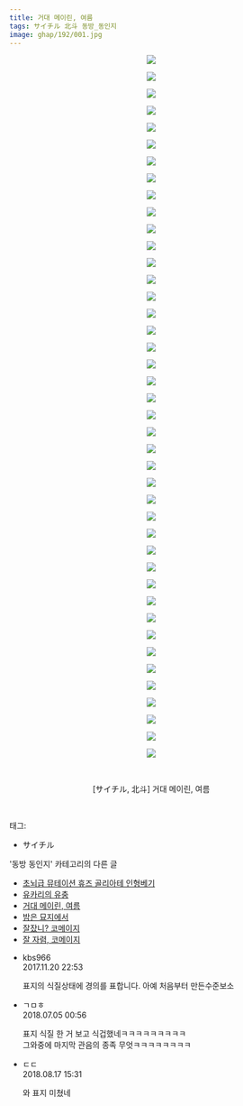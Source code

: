 ```yaml
---
title: 거대 메이린, 여름
tags: サイチル 北斗 동방_동인지
image: ghap/192/001.jpg
---
```

<div class="article">
<p style="text-align: center; clear: none; float: none;"><img src="{{ site.nasurl }}/ghap/192/001.jpg"/></p>
<p style="text-align: center; clear: none; float: none;"><img src="{{ site.nasurl }}/ghap/192/002.jpg"/></p>
<p style="text-align: center; clear: none; float: none;"><img src="{{ site.nasurl }}/ghap/192/003.jpg"/></p>
<p style="text-align: center; clear: none; float: none;"><img src="{{ site.nasurl }}/ghap/192/004.jpg"/></p>
<p style="text-align: center; clear: none; float: none;"><img src="{{ site.nasurl }}/ghap/192/005.jpg"/></p>
<p style="text-align: center; clear: none; float: none;"><img src="{{ site.nasurl }}/ghap/192/006.jpg"/></p>
<p style="text-align: center; clear: none; float: none;"><img src="{{ site.nasurl }}/ghap/192/007.jpg"/></p>
<p style="text-align: center; clear: none; float: none;"><img src="{{ site.nasurl }}/ghap/192/008.jpg"/></p>
<p style="text-align: center; clear: none; float: none;"><img src="{{ site.nasurl }}/ghap/192/009.jpg"/></p>
<p style="text-align: center; clear: none; float: none;"><img src="{{ site.nasurl }}/ghap/192/010.jpg"/></p>
<p style="text-align: center; clear: none; float: none;"><img src="{{ site.nasurl }}/ghap/192/011.jpg"/></p>
<p style="text-align: center; clear: none; float: none;"><img src="{{ site.nasurl }}/ghap/192/012.jpg"/></p>
<p style="text-align: center; clear: none; float: none;"><img src="{{ site.nasurl }}/ghap/192/013.jpg"/></p>
<p style="text-align: center; clear: none; float: none;"><img src="{{ site.nasurl }}/ghap/192/014.jpg"/></p>
<p style="text-align: center; clear: none; float: none;"><img src="{{ site.nasurl }}/ghap/192/015.jpg"/></p>
<p style="text-align: center; clear: none; float: none;"><img src="{{ site.nasurl }}/ghap/192/016.jpg"/></p>
<p style="text-align: center; clear: none; float: none;"><img src="{{ site.nasurl }}/ghap/192/017.jpg"/></p>
<p style="text-align: center; clear: none; float: none;"><img src="{{ site.nasurl }}/ghap/192/018.jpg"/></p>
<p style="text-align: center; clear: none; float: none;"><img src="{{ site.nasurl }}/ghap/192/019.jpg"/></p>
<p style="text-align: center; clear: none; float: none;"><img src="{{ site.nasurl }}/ghap/192/020.jpg"/></p>
<p style="text-align: center; clear: none; float: none;"><img src="{{ site.nasurl }}/ghap/192/021.jpg"/></p>
<p style="text-align: center; clear: none; float: none;"><img src="{{ site.nasurl }}/ghap/192/022.jpg"/></p>
<p style="text-align: center; clear: none; float: none;"><img src="{{ site.nasurl }}/ghap/192/023.jpg"/></p>
<p style="text-align: center; clear: none; float: none;"><img src="{{ site.nasurl }}/ghap/192/024.jpg"/></p>
<p style="text-align: center; clear: none; float: none;"><img src="{{ site.nasurl }}/ghap/192/025.jpg"/></p>
<p style="text-align: center; clear: none; float: none;"><img src="{{ site.nasurl }}/ghap/192/026.jpg"/></p>
<p style="text-align: center; clear: none; float: none;"><img src="{{ site.nasurl }}/ghap/192/027.jpg"/></p>
<p style="text-align: center; clear: none; float: none;"><img src="{{ site.nasurl }}/ghap/192/028.jpg"/></p>
<p style="text-align: center; clear: none; float: none;"><img src="{{ site.nasurl }}/ghap/192/029.jpg"/></p>
<p style="text-align: center; clear: none; float: none;"><img src="{{ site.nasurl }}/ghap/192/030.jpg"/></p>
<p style="text-align: center; clear: none; float: none;"><img src="{{ site.nasurl }}/ghap/192/031.jpg"/></p>
<p style="text-align: center; clear: none; float: none;"><img src="{{ site.nasurl }}/ghap/192/032.jpg"/></p>
<p style="text-align: center; clear: none; float: none;"><img src="{{ site.nasurl }}/ghap/192/033.jpg"/></p>
<p style="text-align: center; clear: none; float: none;"><img src="{{ site.nasurl }}/ghap/192/034.jpg"/></p>
<p style="text-align: center; clear: none; float: none;"><img src="{{ site.nasurl }}/ghap/192/035.jpg"/></p>
<p style="text-align: center; clear: none; float: none;"><img src="{{ site.nasurl }}/ghap/192/036.jpg"/></p>
<p style="text-align: center; clear: none; float: none;"><img src="{{ site.nasurl }}/ghap/192/037.jpg"/></p>
<p style="text-align: center; clear: none; float: none;"><img src="{{ site.nasurl }}/ghap/192/038.jpg"/></p>
<p style="text-align: center; clear: none; float: none;"><img src="{{ site.nasurl }}/ghap/192/039.jpg"/></p>
<p style="text-align: center; clear: none; float: none;"><img src="{{ site.nasurl }}/ghap/192/040.jpg"/></p>
<p style="text-align: center; clear: none; float: none;"><img src="{{ site.nasurl }}/ghap/192/041.jpg"/></p>
<p style="text-align: center; clear: none; float: none;"><img src="{{ site.nasurl }}/ghap/192/042.jpg"/></p>
<p style="text-align: center; clear: none; float: none;"><br/></p>
<p style="text-align: center; clear: none; float: none;">[サイチル, 北斗] 거대 메이린, 여름</p>
<p><br/></p>
</div><div class="tagTrail">
<p>태그: </p>
<ul>
<li>サイチル</li>
</ul>
</div><div class="another">
<p>'동방 동인지' 카테고리의 다른 글</p>
<ul>
<li><a href="/2016-06-18-ghap_194">초뇌급 뮤테이션 휴즈 골리아테 인형베기</a></li>
<li><a href="/2016-06-18-ghap_193">유카리의 유충</a></li>
<li><a href="/2016-06-18-ghap_192">거대 메이린, 여름</a></li>
<li><a href="/2016-06-18-ghap_191">밤은 묘지에서</a></li>
<li><a href="/2016-06-18-ghap_190">잘잤니? 코메이지</a></li>
<li><a href="/2016-06-18-ghap_189">잘 자렴, 코메이지</a></li>
</ul>
</div><div class="cb_module cb_fluid">
<div class="cb_wrt cb_profile">
<div class="comment">
<ul>
<li class="cb_thumb_off" id="comment15133713">
<div class="cb_comment_area">
<div class="cb_info_area">
<div class="cb_section">
<span class="cb_nick_name">kbs966</span>
</div>
<div class="cb_section">
<span class="cb_date">2017.11.20 22:53 </span>
</div>
</div>
<div class="cb_dsc_comment">
<p class="cb_dsc">
											표지의 식질상태에 경의를 표합니다. 아예 처음부터 만든수준보소
										</p>
</div>
</div></li>
<li class="cb_thumb_off" id="comment15280773">
<div class="cb_comment_area">
<div class="cb_info_area">
<div class="cb_section">
<span class="cb_nick_name">ㄱㅁㅎ</span>
</div>
<div class="cb_section">
<span class="cb_date">2018.07.05 00:56 </span>
</div>
</div>
<div class="cb_dsc_comment">
<p class="cb_dsc">
											표지 식질 한 거 보고 식겁했네ㅋㅋㅋㅋㅋㅋㅋㅋㅋ<br/>
그와중에 마지막 관음의 종족 무엇ㅋㅋㅋㅋㅋㅋㅋㅋ
										</p>
</div>
</div></li>
<li class="cb_thumb_off" id="comment15310849">
<div class="cb_comment_area">
<div class="cb_info_area">
<div class="cb_section">
<span class="cb_nick_name">ㄷㄷ</span>
</div>
<div class="cb_section">
<span class="cb_date">2018.08.17 15:31 </span>
</div>
</div>
<div class="cb_dsc_comment">
<p class="cb_dsc">
											와 표지 미쳤네
										</p>
</div>
</div></li>
</ul>
</div>
</div><!-- commentList close -->
</div>